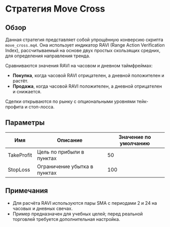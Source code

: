 # Стратегия Move Cross

## Обзор

Данная стратегия представляет собой упрощённую конверсию скрипта `move_cross.mq4`. Она использует индикатор RAVI (Range Action Verification Index), рассчитываемый на основе двух простых скользящих средних, для определения направления тренда.

Сравниваются значения RAVI на часовом и дневном таймфреймах:

- **Покупка**, когда часовой RAVI отрицателен, а дневной положителен и растёт.
- **Продажа**, когда часовой RAVI положителен, а дневной отрицателен и снижается.

Сделки открываются по рынку с опциональными уровнями тейк-профита и стоп-лосса.

## Параметры

| Имя       | Описание                     | Значение по умолчанию |
|-----------|------------------------------|-----------------------|
| TakeProfit | Цель по прибыли в пунктах    | 50                    |
| StopLoss   | Ограничение убытка в пунктах | 100                   |

## Примечания

- Для расчёта RAVI используются пары SMA с периодами 2 и 24 на часовых и дневных свечах.
- Пример предназначен для учебных целей; перед реальной торговлей требуется дополнительная настройка.
